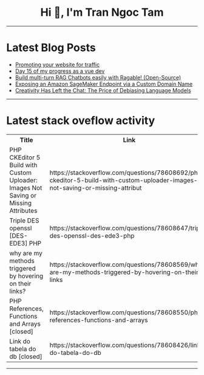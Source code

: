 <h1 align="center">Hi 👋, I'm Tran Ngoc Tam</h1>

---

# Latest Blog Posts 
<!-- BLOG-POST-LIST:START -->
- [Promoting your website for traffic](https://dev.to/sh20raj/promoting-your-website-for-traffic-1emk)
- [Day 15 of my progress as a vue dev](https://dev.to/zain725342/day-15-of-my-progress-as-a-vue-dev-43fj)
- [Build multi-turn RAG Chatbots easily with Ragable! &lpar;Open-Source&rpar;](https://dev.to/kwnaidoo/build-multi-turn-rag-chatbots-easily-with-ragable-open-source-5614)
- [Exposing an Amazon SageMaker Endpoint via a Custom Domain Name](https://dev.to/sammy_cloud/exposing-an-amazon-sagemaker-endpoint-via-a-custom-domain-name-3ai7)
- [Creativity Has Left the Chat: The Price of Debiasing Language Models](https://dev.to/mikeyoung44/creativity-has-left-the-chat-the-price-of-debiasing-language-models-1k9l)
<!-- BLOG-POST-LIST:END -->

---

# Latest stack oveflow activity
<table>
  <tr><th>Title</th><th>Link</th></tr>
  <!-- STACKOVERFLOW:START --><tr><td>PHP CKEditor 5 Build with Custom Uploader: Images Not Saving or Missing Attributes</td><td>https://stackoverflow.com/questions/78608692/php-ckeditor-5-build-with-custom-uploader-images-not-saving-or-missing-attribut</td></tr><tr><td>Triple DES openssl [DES-EDE3] PHP</td><td>https://stackoverflow.com/questions/78608647/triple-des-openssl-des-ede3-php</td></tr><tr><td>why are my methods triggered by hovering on their links?</td><td>https://stackoverflow.com/questions/78608569/why-are-my-methods-triggered-by-hovering-on-their-links</td></tr><tr><td>PHP References, Functions and Arrays [closed]</td><td>https://stackoverflow.com/questions/78608550/php-references-functions-and-arrays</td></tr><tr><td>Link do tabela do db [closed]</td><td>https://stackoverflow.com/questions/78608426/link-do-tabela-do-db</td></tr><!-- STACKOVERFLOW:END -->
</table>

---


